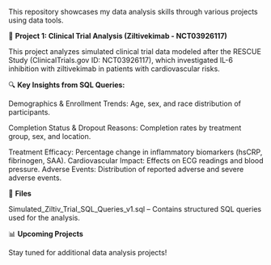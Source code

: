 This repository showcases my data analysis skills through various projects using data tools.

📌 **Project 1: Clinical Trial Analysis (Ziltivekimab - NCT03926117)**

This project analyzes simulated clinical trial data modeled after the RESCUE Study (ClinicalTrials.gov ID: NCT03926117), which investigated IL-6 inhibition with ziltivekimab in patients with cardiovascular risks. 

🔍 **Key Insights from SQL Queries:**

Demographics & Enrollment Trends: Age, sex, and race distribution of participants.

Completion Status & Dropout Reasons: Completion rates by treatment group, sex, and location.

Treatment Efficacy: Percentage change in inflammatory biomarkers (hsCRP, fibrinogen, SAA).
Cardiovascular Impact: Effects on ECG readings and blood pressure.
Adverse Events: Distribution of reported adverse and severe adverse events.

📂 **Files**

Simulated_Ziltiv_Trial_SQL_Queries_v1.sql – Contains structured SQL queries used for the analysis.

📊 **Upcoming Projects**

Stay tuned for additional data analysis projects!
